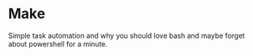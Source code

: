 # Make

Simple task automation and why you should love bash and maybe forget about powershell for a minute.
